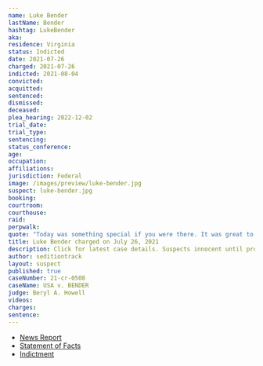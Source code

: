 ```yaml
---
name: Luke Bender
lastName: Bender
hashtag: LukeBender
aka:
residence: Virginia
status: Indicted
date: 2021-07-26
charged: 2021-07-26
indicted: 2021-08-04
convicted:
acquitted:
sentenced:
dismissed:
deceased:
plea_hearing: 2022-12-02
trial_date:
trial_type:
sentencing:
status_conference:
age:
occupation:
affiliations:
jurisdiction: Federal
image: /images/preview/luke-bender.jpg
suspect: luke-bender.jpg
booking:
courtroom:
courthouse:
raid:
perpwalk:
quote: "Today was something special if you were there. It was great to be apart of it."
title: Luke Bender charged on July 26, 2021
description: Click for latest case details. Suspects innocent until proven guilty.
author: seditiontrack
layout: suspect
published: true
caseNumber: 21-cr-0508
caseName: USA v. BENDER
judge: Beryl A. Howell
videos:
charges:
sentence:
---
```

- [News Report](https://www.wusa9.com/article/news/national/capitol-riots/high-school-classmate-turns-in-fairfax-county-man-accused-of-entering-senate-chamber-luke-wessley-bender-donald-trump-capitol-riot-january-6/65-2bce2ab0-c7b0-49ae-9848-243ee40fd3e8)
- [Statement of Facts](https://www.justice.gov/usao-dc/case-multi-defendant/file/1456736/download)
- [Indictment](https://www.justice.gov/usao-dc/case-multi-defendant/file/1456741/download)
